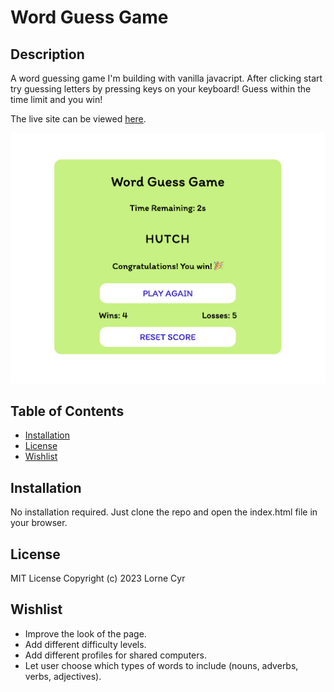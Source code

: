 # Word Guess Game

## Description

A word guessing game I'm building with vanilla javacript. After clicking start try guessing letters by pressing keys on your keyboard! Guess within the time limit and you win!

The live site can be viewed [here](https://llourn.github.io/word-guess-game/).

![Screenshot of the live site](./screenshot.png)

## Table of Contents

- [Installation](#installation)
- [License](#license)
- [Wishlist](#wishlist)

## Installation

No installation required. Just clone the repo and open the index.html file in your browser.

## License

MIT License Copyright (c) 2023 Lorne Cyr

## Wishlist

- Improve the look of the page.
- Add different difficulty levels.
- Add different profiles for shared computers.
- Let user choose which types of words to include (nouns, adverbs, verbs, adjectives).
